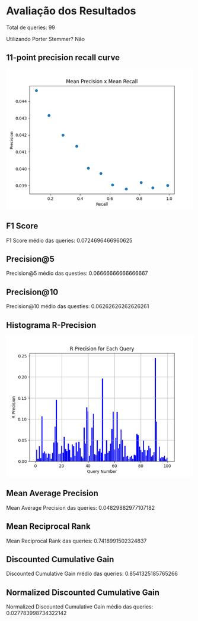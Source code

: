 # Avaliação dos Resultados

Total de queries: 99

Utilizando Porter Stemmer? Não

## 11-point precision recall curve

![11 point precision recall curve](11_points_curve-nostemmer.png)
## F1 Score

F1 Score médio das queries: 0.0724696466960625

## Precision@5

Precision@5 médio das questies: 0.06666666666666667

## Precision@10

Precision@10 médio das questies: 0.06262626262626261

## Histograma R-Precision

![R-Precision](R_Precision_histogram-nostemmer.png)
## Mean Average Precision

Mean Average Precision das queries: 0.04829882977107182

## Mean Reciprocal Rank

Mean Reciprocal Rank das queries: 0.7418991502324837

## Discounted Cumulative Gain

Discounted Cumulative Gain médio das queries: 0.8541325185765266

## Normalized Discounted Cumulative Gain

Normalized Discounted Cumulative Gain médio das queries: 0.027783998734322142

